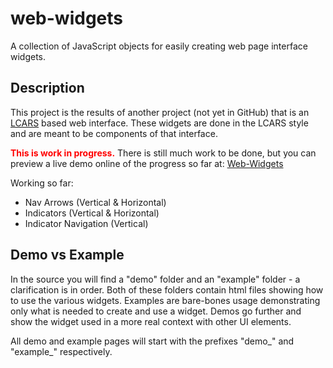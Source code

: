 # web-widgets
A collection of JavaScript objects for easily creating web page interface widgets.

## Description

This project is the results of another project (not yet in GitHub) that is an [LCARS](https://en.wikipedia.org/wiki/LCARS) based web interface. These widgets are done in the LCARS style and are meant to be components of that interface.

<span style="color: red;"><b>This is work in progress.</b></span> There is still much work to be done, but you can preview a live demo online of the progress so far at: [Web-Widgets](https://www.stevenlyles.net/playground/web_widgets/)

Working so far:
- Nav Arrows (Vertical & Horizontal)
- Indicators (Vertical & Horizontal)
- Indicator Navigation (Vertical)

## Demo vs Example
In the source you will find a "demo" folder and an "example" folder - a clarification is in order. Both of these folders contain html files showing how to use the various widgets. Examples are bare-bones usage demonstrating only what is needed to create and use a widget. Demos go further and show the widget used in a more real context with other UI elements.

All demo and example pages will start with the prefixes "demo_" and "example_" respectively.